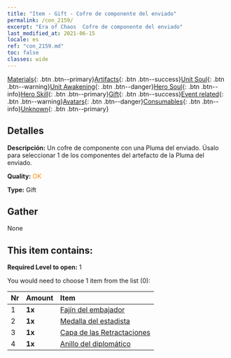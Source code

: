 ```yaml
---
title: "Item - Gift - Cofre de componente del enviado"
permalink: /con_2159/
excerpt: "Era of Chaos  Cofre de componente del enviado"
last_modified_at: 2021-06-15
locale: es
ref: "con_2159.md"
toc: false
classes: wide
---
```

 [Materials](/ItemsES/){: .btn .btn--primary}[Artifacts](/ItemsES/Artifacts/){: .btn .btn--success}[Unit Soul](/ItemsES/UnitSoul/){: .btn .btn--warning}[Unit Awakening](/ItemsES/UnitAwakening/){: .btn .btn--danger}[Hero Soul](/ItemsES/HeroSoul/){: .btn .btn--info}[Hero Skill](/ItemsES/HeroSkill/){: .btn .btn--primary}[Gift](/ItemsES/Gift/){: .btn .btn--success}[Event related](/ItemsES/Events/){: .btn .btn--warning}[Avatars](/ItemsES/Avatars/){: .btn .btn--danger}[Consumables](/ItemsES/Consumables/){: .btn .btn--info}[Unknown](/ItemsES/Unknown/){: .btn .btn--primary}

## Detalles
 **Descripción:** Un cofre de componente con una Pluma del enviado. Úsalo para seleccionar 1 de los componentes del artefacto de la Pluma del enviado.

 **Quality:** <span style="color: #FF8C00">OK</span>

 **Type:** Gift

## Gather

  None

## This item contains:

 **Required Level to open:** 1

 You would need to choose 1 item from the list (0):

  | Nr | Amount |     Item    |
  |:---|:-------|:------------|
  | 1 |  **1x** | [Fajín del embajador](/es/Items/art_2154/) |  | 
  | 2 |  **1x** | [Medalla del estadista](/es/Items/art_2155/) |  | 
  | 3 |  **1x** | [Capa de las Retractaciones](/es/Items/art_2156/) |  | 
  | 4 |  **1x** | [Anillo del diplomático](/es/Items/art_2157/) |  | 
